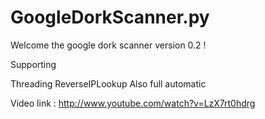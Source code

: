 GoogleDorkScanner.py
====================

Welcome the google dork scanner version 0.2 ! 

Supporting 

  Threading 
  ReverseIPLookup
  Also full automatic
  
  
  
 Video link :  http://www.youtube.com/watch?v=LzX7rt0hdrg
